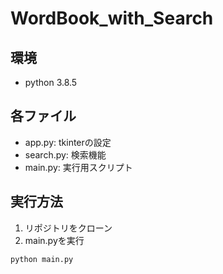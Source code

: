 # WordBook_with_Search
## 環境
- python 3.8.5
## 各ファイル
- app.py: tkinterの設定
- search.py: 検索機能
- main.py: 実行用スクリプト
## 実行方法
1. リポジトリをクローン
2. main.pyを実行
~~~
python main.py
~~~

